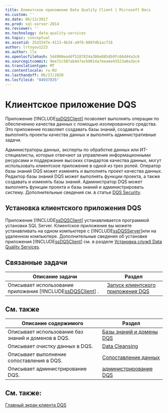 ```yaml
---
title: Клиентское приложение Data Quality Client | Microsoft Docs
ms.custom: ''
ms.date: 06/13/2017
ms.prod: sql-server-2014
ms.reviewer: ''
ms.technology: data-quality-services
ms.topic: conceptual
ms.assetid: 25d1547e-4113-4b34-a9f8-8897db1acf16
author: lrtoyou1223
ms.author: lle
ms.openlocfilehash: 5d4900eaddf5287824a386e885db9fc66d44a3c6
ms.sourcegitcommit: 9ee72c507ab447ac69014a7eea4e43523a0a3ec4
ms.translationtype: MT
ms.contentlocale: ru-RU
ms.lasthandoff: 06/17/2020
ms.locfileid: "84937835"
---
```

# <a name="data-quality-client-application"></a>Клиентское приложение DQS
  Приложение [!INCLUDE[ssDQSClient](../includes/ssdqsclient-md.md)] позволяет выполнять операции по обеспечению качества данных с помощью изолированного средства. Это приложение позволяет создавать базы знаний, создавать и выполнять проекты качества данных и выполнять административные задачи.  
  
 Администраторы данных, эксперты по обработке данных или ИТ-специалисты, которые отвечают за управление информационными ресурсами и поддержание высоких стандартов качества данных, могут использовать клиентское приложение в одной из трех ролей. Оператор базы знаний DQS может изменять и выполнять проект качества данных. Редактор базы знаний DQS может выполнять функции проекта, а также создавать и изменять базы знаний. Администратор DQS может выполнять функции проекта и базы знаний и администрировать систему. Дополнительные сведения см. в статье [DQS Security](../../2014/data-quality-services/dqs-security.md).  
  
## <a name="installing-the-data-quality-client-application"></a>Установка клиентского приложения DQS  
 Приложение [!INCLUDE[ssDQSClient](../includes/ssdqsclient-md.md)] устанавливается программой установки SQL Server. Клиентское приложение вы можете устанавливать на одном компьютере с [!INCLUDE[ssDQSServer](../includes/ssdqsserver-md.md)]или на удаленном компьютере. Дополнительные сведения об установке приложения [!INCLUDE[ssDQSClient](../includes/ssdqsclient-md.md)] см. в разделе [Установка служб Data Quality Services](install-windows/install-data-quality-services.md).  
  
## <a name="related-tasks"></a>Связанные задачи  
  
|Описание задачи|Раздел|  
|----------------------|-----------|  
|Описывает использование приложения [!INCLUDE[ssDQSClient](../includes/ssdqsclient-md.md)] .|[Запуск клиентского приложения DQS](../../2014/data-quality-services/run-the-data-quality-client-application.md)|  
  
## <a name="related-content"></a>См. также  
  
|Описание содержимого|Раздел|  
|-------------------------|-----------|  
|Описывает использование баз знаний и доменов в DQS.|[Базы знаний и домены DQS](../../2014/data-quality-services/dqs-knowledge-bases-and-domains.md)|  
|Описывает очистку данных в DQS.|[Data Cleansing](../../2014/data-quality-services/data-cleansing.md)|  
|Описывает выполнение сопоставления в DQS.|[Сопоставление данных](../../2014/data-quality-services/data-matching.md)|  
|Описывает администрирование DQS.|[администрирование DQS](../../2014/data-quality-services/dqs-administration.md)|  
  
## <a name="see-also"></a>См. также:  
 [Главный экран клиента DQS](../../2014/data-quality-services/data-quality-client-home-screen.md)  
  
  

